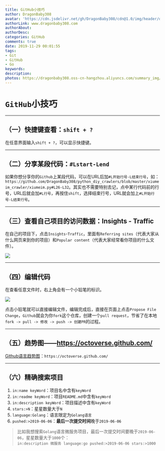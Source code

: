 ```yaml
---
title: GitHub小技巧
author: DragonBaby308
avatar: 'https://cdn.jsdelivr.net/gh/DragonBaby308/cdn@1.0/img/header/db3Avatar.jpeg'
authorLink: www.dragonbaby308.com
authorAbout:
authorDesc:
categories: GitHub
comments: true
date: 2019-11-29 00:01:55
tags:
- Git
- GitHub
- Go
keywords:
description:
photos: https://dragonbaby308.oss-cn-hangzhou.aliyuncs.com/summary_img/gakki/7.gif
---
```


#  `GitHub`小技巧

---

##  （一）快捷键查看：`shift + ?`

在任意界面输入`shift + ?`，可以显示快捷键。

---

##  （二）分享某段代码：`#Lstart-Lend`

如果你想分享你的`Github`上某段代码，可以在URL后加`#L开始行号-L结束行号`，如：`https://github.com/DragonBaby308/python_diy_crawlers/blob/master/xiumeim_crawler/xiumeim.py#L26-L32`。其实也不需要特别去记，点中某行代码前的行号，URL后就会加`#L行号`，再按住`shift`，选择结束行号，URL就会加上`#L开始行号-L结束行号`。

---

##  （三）查看自己项目的访问数据：Insights - Traffic

在自己的项目下，点击`Insights`-`Traffic`，里面有`Referring sites`（代表大家从什么网页来到你的项目）和`Popular content`（代表大家经常看你项目的什么文件）。

![](https://dragonbaby308.oss-cn-hangzhou.aliyuncs.com/git/github/shortcut.png)

---

##  （四）编辑代码

在查看任意文件时，右上角会有一个小铅笔的标识。

![](https://dragonbaby308.oss-cn-hangzhou.aliyuncs.com/git/github/pen.png)

点击小铅笔就可以直接编辑文件，编辑完成后，直接在页面上点击`Propose File Change`，`Github`就会为你`fork`这个仓库，创建一个`pull request`，节省了在本地`fork -> pull -> 修改 -> push -> 创建PR`的过程。

---

##  （五）趋势图——https://octoverse.github.com/

[Github语言趋势图](https://octoverse.github.com/)：`https://octoverse.github.com/`

---

##  （六）精确搜索项目

1. `in:name keyWord`：项目名中含有`keyWord`
2. `in:readme keyWord`：项目`README.md`中含有`keyWord`
3. `in:description keyWord`：项目描述中含有`keyWord`
4. `stars:>N`：星星数量大于`N`
5. `language:Golang`：语言限定为`Golang语言`
6. `pushed:>2019-06-06`：**最后一次提交时间**晚于`2019-06-06`

> 比如我想搜索`Golang`语言微服务项目，最后一次提交时间要晚于`2019-06-06`，星星数量大于`1000`个：  
`in:description 微服务 language:go pushed:>2019-06-06 stars:>1000`

